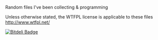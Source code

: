Random files I've been collecting & programming

Unless otherwise stated, the WTFPL license is applicable to these files
http://www.wtfpl.net/

[![Bitdeli Badge](https://d2weczhvl823v0.cloudfront.net/chilicuil/learn/trend.png)](https://bitdeli.com/free "Bitdeli Badge")
